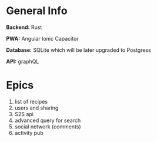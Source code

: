 # General Info

**Backend:** Rust

**PWA:** Angular Ionic Capacitor

**Database:** SQLite which will be later upgraded to Postgress

**API:** graphQL

# Epics

1. list of recipes
2. users and sharing
3. S2S api
4. advanced query for search
5. social network (comments)
6. activity pub